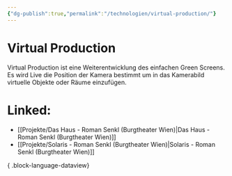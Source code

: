 ```yaml
---
{"dg-publish":true,"permalink":"/technologien/virtual-production/"}
---
```


# Virtual Production

Virtual Production ist eine Weiterentwicklung des einfachen Green Screens. Es wird Live die Position der Kamera bestimmt um in das Kamerabild virtuelle Objekte oder Räume einzufügen. 
# Linked:
- [[Projekte/Das Haus - Roman Senkl (Burgtheater Wien)\|Das Haus - Roman Senkl (Burgtheater Wien)]]
- [[Projekte/Solaris - Roman Senkl (Burgtheater Wien)\|Solaris - Roman Senkl (Burgtheater Wien)]]

{ .block-language-dataview}

